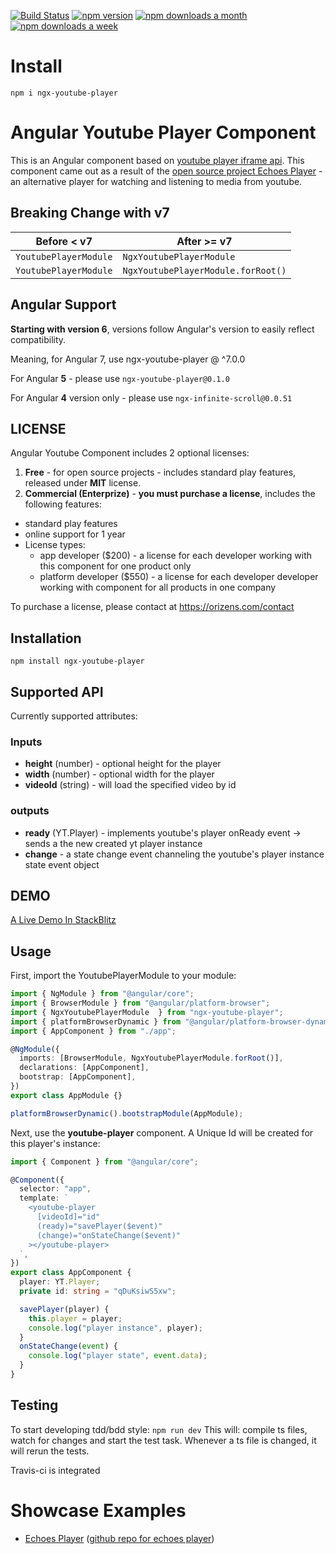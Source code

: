 [![Build Status](https://travis-ci.org/orizens/ngx-youtube-player.svg?branch=master)](https://travis-ci.org/orizens/ngx-youtube-player)
[![npm version](https://badge.fury.io/js/ngx-youtube-player.svg)](https://badge.fury.io/js/ngx-youtube-player)
[![npm downloads a month](https://img.shields.io/npm/dm/ngx-youtube-player.svg)](https://img.shields.io/npm/dm/ngx-youtube-player.svg)
[![npm downloads a week](https://img.shields.io/npm/dt/ngx-youtube-player.svg)](https://img.shields.io/npm/dt/ngx-youtube-player.svg)

# Install

`npm i ngx-youtube-player`

# Angular Youtube Player Component

This is an Angular component based on [youtube player iframe api](https://developers.google.com/youtube/iframe_api_reference).
This component came out as a result of the [open source project Echoes Player](http://github.com/orizens/echoes-player) - an alternative player for watching and listening to media from youtube.

## Breaking Change with v7

| Before < v7           | After >= v7                        |
| --------------------- | ---------------------------------- |
| `YoutubePlayerModule` | `NgxYoutubePlayerModule`           |
| `YoutubePlayerModule` | `NgxYoutubePlayerModule.forRoot()` |

## Angular Support

**Starting with version 6**, versions follow Angular's version to easily reflect compatibility.

Meaning, for Angular 7, use ngx-youtube-player @ ^7.0.0

For Angular **5** - please use `ngx-youtube-player@0.1.0`

For Angular **4** version only - please use `ngx-infinite-scroll@0.0.51`

## LICENSE

Angular Youtube Component includes 2 optional licenses:

1.  **Free** - for open source projects - includes standard play features, released under **MIT** license.
2.  **Commercial (Enterprize)** - **you must purchase a license**, includes the following features:

- standard play features
- online support for 1 year
- License types:
  - app developer (\$200) - a license for each developer working with this component for one product only
  - platform developer (\$550) - a license for each developer developer working with component for all products in one company

To purchase a license, please contact at https://orizens.com/contact

## Installation

`npm install ngx-youtube-player`

## Supported API

Currently supported attributes:

### Inputs

- **height** (number) - optional height for the player
- **width** (number) - optional width for the player
- **videoId** (string) - will load the specified video by id

### outputs

- **ready** (YT.Player) - implements youtube's player onReady event -> sends a the new created yt player instance
- **change** - a state change event channeling the youtube's player instance state event object

## DEMO

[A Live Demo In StackBlitz](https://stackblitz.com/edit/ngx-youtube-player?file=src%2Fapp%2Fapp.module.ts)

## Usage

First, import the YoutubePlayerModule to your module:

```typescript
import { NgModule } from "@angular/core";
import { BrowserModule } from "@angular/platform-browser";
import { NgxYoutubePlayerModule  } from "ngx-youtube-player";
import { platformBrowserDynamic } from "@angular/platform-browser-dynamic";
import { AppComponent } from "./app";

@NgModule({
  imports: [BrowserModule, NgxYoutubePlayerModule.forRoot()],
  declarations: [AppComponent],
  bootstrap: [AppComponent],
})
export class AppModule {}

platformBrowserDynamic().bootstrapModule(AppModule);
```

Next, use the **youtube-player** component. A Unique Id will be created for this player's instance:

```typescript
import { Component } from "@angular/core";

@Component({
  selector: "app",
  template: `
    <youtube-player
      [videoId]="id"
      (ready)="savePlayer($event)"
      (change)="onStateChange($event)"
    ></youtube-player>
  `,
})
export class AppComponent {
  player: YT.Player;
  private id: string = "qDuKsiwS5xw";

  savePlayer(player) {
    this.player = player;
    console.log("player instance", player);
  }
  onStateChange(event) {
    console.log("player state", event.data);
  }
}
```

## Testing

To start developing tdd/bdd style: `npm run dev`
This will: compile ts files, watch for changes and start the test task. Whenever a ts file is changed, it will rerun the tests.

Travis-ci is integrated

# Showcase Examples

- [Echoes Player](http://orizens.github.io/echoes-player) ([github repo for echoes player](http://github.com/orizens/echoes-player))
